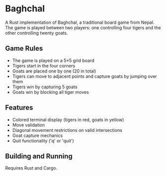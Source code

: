 # Baghchal

A Rust implementation of Baghchal, a traditional board game from Nepal. The game is played between two players: one controlling four tigers and the other controlling twenty goats.

## Game Rules

- The game is played on a 5×5 grid board
- Tigers start in the four corners
- Goats are placed one by one (20 in total)
- Tigers can move to adjacent points and capture goats by jumping over them
- Tigers win by capturing 5 goats
- Goats win by blocking all tiger moves

## Features

- Colored terminal display (tigers in red, goats in yellow)
- Move validation
- Diagonal movement restrictions on valid intersections
- Goat capture mechanics
- Quit functionality ('q' or 'quit')

## Building and Running

Requires Rust and Cargo.

